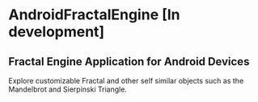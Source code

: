 # AndroidFractalEngine [In development]

## Fractal Engine Application for Android Devices


Explore customizable Fractal and other self similar objects such as the Mandelbrot and Sierpinski Triangle.

